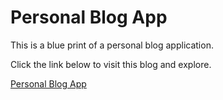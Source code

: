 # Personal Blog App

This is a blue print of a personal blog application.

Click the link below to visit this blog and explore.

[Personal Blog App](https://onlycoders.pythonanywhere.com/ "My Personal Blog")

